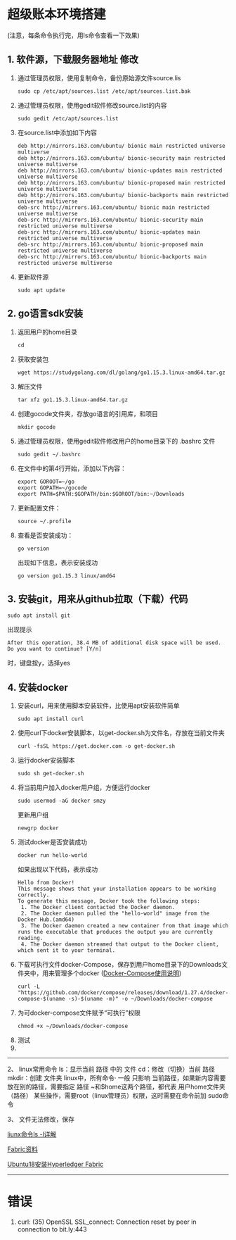 # 超级账本环境搭建
(注意，每条命令执行完，用ls命令查看一下效果)
## 1. 软件源，下载服务器地址 修改
1. 通过管理员权限，使用复制命令，备份原始源文件source.lis
   ```
   sudo cp /etc/apt/sources.list /etc/apt/sources.list.bak
   ```
2. 通过管理员权限，使用gedit软件修改source.list的内容
   ```
   sudo gedit /etc/apt/sources.list
   ```
3. 在source.list中添加如下内容
   ``` 
   deb http://mirrors.163.com/ubuntu/ bionic main restricted universe multiverse
   deb http://mirrors.163.com/ubuntu/ bionic-security main restricted universe multiverse
   deb http://mirrors.163.com/ubuntu/ bionic-updates main restricted universe multiverse
   deb http://mirrors.163.com/ubuntu/ bionic-proposed main restricted universe multiverse
   deb http://mirrors.163.com/ubuntu/ bionic-backports main restricted universe multiverse
   deb-src http://mirrors.163.com/ubuntu/ bionic main restricted universe multiverse
   deb-src http://mirrors.163.com/ubuntu/ bionic-security main restricted universe multiverse
   deb-src http://mirrors.163.com/ubuntu/ bionic-updates main restricted universe multiverse
   deb-src http://mirrors.163.com/ubuntu/ bionic-proposed main restricted universe multiverse
   deb-src http://mirrors.163.com/ubuntu/ bionic-backports main restricted universe multiverse
   ```
1. 更新软件源
   ```
   sudo apt update
   ```
## 2. go语言sdk安装
1. 返回用户的home目录
   ```
   cd
   ```
2. 获取安装包
   ```
   wget https://studygolang.com/dl/golang/go1.15.3.linux-amd64.tar.gz
   ```
3. 解压文件
   ```
   tar xfz go1.15.3.linux-amd64.tar.gz
   ```
4. 创建gocode文件夹，存放go语言的引用库，和项目
   ```
   mkdir gocode
   ```
5. 通过管理员权限，使用gedit软件修改用户的home目录下的 .bashrc 文件
   ```
   sudo gedit ~/.bashrc
   ```
6. 在文件中的第4行开始，添加以下内容：
   ```
   export GOROOT=~/go
   export GOPATH=~/gocode
   export PATH=$PATH:$GOPATH/bin:$GOROOT/bin:~/Downloads
   ```
7. 更新配置文件：
   ```
   source ~/.profile
   ```
8. 查看是否安装成功：
   ```
   go version
   ```
   出现如下信息，表示安装成功
   ```
   go version go1.15.3 linux/amd64
   ```
## 3. 安装git，用来从github拉取（下载）代码
```
sudo apt install git
```
出现提示
   ```
   After this operation, 38.4 MB of additional disk space will be used.
   Do you want to continue? [Y/n] 
   ```
时，键盘按y，选择yes
## 4. 安装docker
1. 安装curl，用来使用脚本安装软件，比使用apt安装软件简单
   ```
   sudo apt install curl
   ```
2. 使用curl下docker安装脚本，以get-docker.sh为文件名，存放在当前文件夹
   ```
   curl -fsSL https://get.docker.com -o get-docker.sh
   ```
3. 运行docker安装脚本
   ```
   sudo sh get-docker.sh
   ```
4. 将当前用户加入docker用户组，方便运行docker
   ```
   sudo usermod -aG docker smzy
   ```
   更新用户组
   ```
   newgrp docker
   ```
5. 测试docker是否安装成功
   ```
   docker run hello-world
   ```
   如果出现以下代码，表示成功
   ```
   Hello from Docker!
   This message shows that your installation appears to be working correctly.
   To generate this message, Docker took the following steps:
    1. The Docker client contacted the Docker daemon.
    2. The Docker daemon pulled the "hello-world" image from the Docker Hub.(amd64)
    3. The Docker daemon created a new container from that image which runs the executable that produces the output you are currently reading.
    4. The Docker daemon streamed that output to the Docker client, which sent it to your terminal.
    ```
6. 下载可执行文件docker-Compose，保存到用户home目录下的Downloads文件夹中，用来管理多个docker ([Docker-Compose使用说明](https://blog.csdn.net/zxc123e/article/details/79041532))
   ```
   curl -L "https://github.com/docker/compose/releases/download/1.27.4/docker-compose-$(uname -s)-$(uname -m)" -o ~/Downloads/docker-compose
   ```
7. 为可docker-compose文件赋予“可执行”权限
   ```
   chmod +x ~/Downloads/docker-compose
   ```
8. 测试
9. 



---
2、 linux常用命令
ls：显示当前  路径 中的 文件
cd：修改（切换）当前  路径
mkdir：创建  文件夹
linux中，所有命令· 一般 只影响  当前路径，如果新内容需要放在别的路径，需要指定 路径
~和$home这两个路径，都代表 用户home文件夹（路径）
某些操作，需要root（linux管理员）权限，这时需要在命令前加  sudo命令

3、 文件无法修改，保存



<a href="https://blog.csdn.net/sjzs5590/article/details/8254527" target = "_blank">liunx命令ls -l详解</a>

[Fabric资料](https://blog.csdn.net/u010145988/category_10244814.html)

[Ubuntu18安装Hyperledger Fabric](https://blog.csdn.net/zhanglingge/article/details/106208491)

---
# 错误
1. curl: (35) OpenSSL SSL_connect: Connection reset by peer in connection to bit.ly:443 

